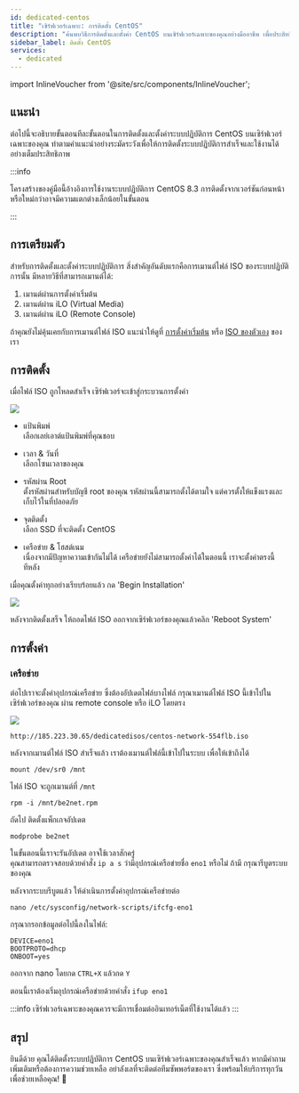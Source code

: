 ```yaml
---
id: dedicated-centos
title: "เซิร์ฟเวอร์เฉพาะ: การติดตั้ง CentOS"
description: "ค้นพบวิธีการติดตั้งและตั้งค่า CentOS บนเซิร์ฟเวอร์เฉพาะของคุณอย่างมืออาชีพ เพื่อประสิทธิภาพและความปลอดภัยสูงสุด → เรียนรู้เพิ่มเติมตอนนี้"
sidebar_label: ติดตั้ง CentOS
services:
  - dedicated
---
```


import InlineVoucher from '@site/src/components/InlineVoucher';

## แนะนำ

ต่อไปนี้จะอธิบายขั้นตอนทีละขั้นตอนในการติดตั้งและตั้งค่าระบบปฏิบัติการ CentOS บนเซิร์ฟเวอร์เฉพาะของคุณ ทำตามคำแนะนำอย่างระมัดระวังเพื่อให้การติดตั้งระบบปฏิบัติการสำเร็จและใช้งานได้อย่างเต็มประสิทธิภาพ

:::info

โครงสร้างของคู่มือนี้อ้างอิงการใช้งานระบบปฏิบัติการ CentOS 8.3 การติดตั้งจากเวอร์ชันก่อนหน้าหรือใหม่กว่าอาจมีความแตกต่างเล็กน้อยในขั้นตอน

:::

<InlineVoucher />

## การเตรียมตัว

สำหรับการติดตั้งและตั้งค่าระบบปฏิบัติการ สิ่งสำคัญอันดับแรกคือการเมานต์ไฟล์ ISO ของระบบปฏิบัติการนั้น มีหลายวิธีที่สามารถเมานต์ได้:

1. เมานต์ผ่านการตั้งค่าเริ่มต้น
2. เมานต์ผ่าน iLO (Virtual Media)
3. เมานต์ผ่าน iLO (Remote Console)

ถ้าคุณยังไม่คุ้นเคยกับการเมานต์ไฟล์ ISO แนะนำให้ดูที่ [การตั้งค่าเริ่มต้น](dedicated-setup.md) หรือ [ISO ของตัวเอง](dedicated-iso.md) ของเรา



## การติดตั้ง

เมื่อไฟล์ ISO ถูกโหลดสำเร็จ เซิร์ฟเวอร์จะเข้าสู่กระบวนการตั้งค่า

![](https://screensaver01.zap-hosting.com/index.php/s/YFQt6Jmw5wi4QZZ/preview)

* แป้นพิมพ์  
เลือกเลย์เอาต์แป้นพิมพ์ที่คุณชอบ

* เวลา & วันที่  
เลือกโซนเวลาของคุณ

* รหัสผ่าน Root  
ตั้งรหัสผ่านสำหรับบัญชี root ของคุณ รหัสผ่านนี้สามารถตั้งได้ตามใจ แต่ควรตั้งให้แข็งแรงและเก็บไว้ในที่ปลอดภัย

* จุดติดตั้ง  
เลือก SSD ที่จะติดตั้ง CentOS

* เครือข่าย & โฮสต์เนม  
เนื่องจากมีปัญหาความเข้ากันไม่ได้ เครือข่ายยังไม่สามารถตั้งค่าได้ในตอนนี้ เราจะตั้งค่าตรงนี้ทีหลัง

เมื่อคุณตั้งค่าทุกอย่างเรียบร้อยแล้ว กด 'Begin Installation'

![](https://screensaver01.zap-hosting.com/index.php/s/iqF8KzziQix3jyd/preview)

หลังจากติดตั้งเสร็จ ให้ถอดไฟล์ ISO ออกจากเซิร์ฟเวอร์ของคุณแล้วคลิก 'Reboot System'



## การตั้งค่า

### เครือข่าย

ต่อไปเราจะตั้งค่าอุปกรณ์เครือข่าย ซึ่งต้องอัปเดตไฟล์บางไฟล์ กรุณาเมานต์ไฟล์ ISO นี้เข้าไปในเซิร์ฟเวอร์ของคุณ ผ่าน remote console หรือ iLO โดยตรง

![](https://screensaver01.zap-hosting.com/index.php/s/skiKLacFGZnMwr9/preview)

```http://185.223.30.65/dedicatedisos/centos-network-554flb.iso```

หลังจากเมานต์ไฟล์ ISO สำเร็จแล้ว เราต้องเมานต์ไฟล์นี้เข้าไปในระบบ เพื่อให้เข้าถึงได้

```mount /dev/sr0 /mnt```

ไฟล์ ISO จะถูกเมานต์ที่ `/mnt`

```rpm -i /mnt/be2net.rpm```

ถัดไป ติดตั้งแพ็กเกจอัปเดต

```modprobe be2net```

ในขั้นตอนนี้เราจะรันอัปเดต อาจใช้เวลาสักครู่  
คุณสามารถตรวจสอบด้วยคำสั่ง `ip a s` ว่ามีอุปกรณ์เครือข่ายชื่อ `eno1` หรือไม่ ถ้ามี กรุณารีบูตระบบของคุณ

หลังจากระบบรีบูตแล้ว ให้ดำเนินการตั้งค่าอุปกรณ์เครือข่ายต่อ

```nano /etc/sysconfig/network-scripts/ifcfg-eno1```

กรุณากรอกข้อมูลต่อไปนี้ลงในไฟล์:

```
DEVICE=eno1
BOOTPROTO=dhcp
ONBOOT=yes
```

ออกจาก nano โดยกด `CTRL+X` แล้วกด `Y`

ตอนนี้เราต้องเริ่มอุปกรณ์เครือข่ายด้วยคำสั่ง `ifup eno1`

:::info
เซิร์ฟเวอร์เฉพาะของคุณควรจะมีการเชื่อมต่ออินเทอร์เน็ตที่ใช้งานได้แล้ว
:::





## สรุป

ยินดีด้วย คุณได้ติดตั้งระบบปฏิบัติการ CentOS บนเซิร์ฟเวอร์เฉพาะของคุณสำเร็จแล้ว หากมีคำถามเพิ่มเติมหรือต้องการความช่วยเหลือ อย่าลังเลที่จะติดต่อทีมซัพพอร์ตของเรา ซึ่งพร้อมให้บริการทุกวันเพื่อช่วยเหลือคุณ! 🙂

<InlineVoucher />